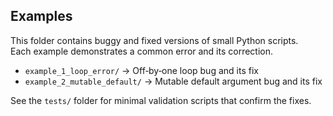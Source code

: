 ## Examples

This folder contains buggy and fixed versions of small Python scripts.  
Each example demonstrates a common error and its correction.

- `example_1_loop_error/` → Off‑by‑one loop bug and its fix  
- `example_2_mutable_default/` → Mutable default argument bug and its fix  

See the `tests/` folder for minimal validation scripts that confirm the fixes.
